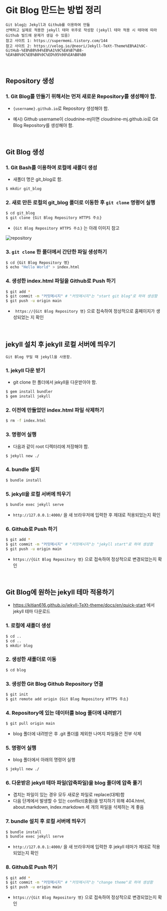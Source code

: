 # Git Blog 만드는 방법 정리

```참고
Git blog는 Jekyll과 Github를 이용하여 만듦
선택하고 실제로 적용한 jekyll 테마 위주로 작성함 (jekyll 테마 적용 시 테마에 따라 Github 빌드에 문제가 생길 수 있음)
참고 사이트 1: https://supermemi.tistory.com/144
참고 사이트 2: https://velog.io/@neori/Jekyll-TeXt-Theme%EB%A1%9C-GitHub-%EB%B8%94%EB%A1%9C%EA%B7%B8-%EA%B0%9C%EB%B0%9C%ED%95%98%EA%B8%B0
```
</br>

## Repository 생성

### 1. Git Blog를 만들기 위해서는 먼저 새로운 Repository를 생성해야 함.
* `{username}.github.io`로 Repository 생성해야 함.

* 예시) Github username이 cloudnine-mj이면  cloudnine-mj.github.io로 Git Blog Repository를 생성해야 함.

  </br>

## Git Blog 생성

### 1. Git Bash를 이용하여 로컬에 새폴더 생성
* 새폴더 명은 git_blog로 함.

```bash
$ mkdir git_blog
```

### 2. 새로 만든 로컬의 git_blog 폴더로 이동한 후 `git clone` 명령어 실행

```bash
$ cd git_blog
$ git clone {Git Blog Repository HTTPS 주소}
```
* `{Git Blog Repository HTTPS 주소}` 는 아래 이미지 참고

![repository](https://user-images.githubusercontent.com/113915835/221565934-6ace75bf-f8ae-47fc-ba8a-da0c876de184.png)

### 3. `git clone` 한 폴더에서 간단한 파일 생성하기

```bash
$ cd {Git Blog Repository 명}
$ echo "Hello World" > index.html
```

### 4. 생성한 index.html 파일을 Github로 Push 하기
```bash
$ git add *
$ git commit -m "커밋메시지" # "커밋메시지"는 "start git blog"로 하여 생성함
$ git push -u origin main
```
* ` https://{Git Blog Repository 명}` 으로 접속하여 정상적으로 홈페이지가 생성되었는 지 확인

</br>



## jekyll 설치 후 jekyll 로컬 서버에 띄우기
```
Git Blog 꾸밀 때 jekyll을 사용함.
```

### 1. jekyll 다운 받기

* git clone 한 폴더에서 jekyll을 다운받아야 함.

```bash
$ gem install bundler
$ gem install jekyll
```
### 2. 이전에 만들었던 index.html 파일 삭제하기
```bash
$ rm -f index.html
```

### 3. 명령어 실행

* 다음과 같이 root 디렉터리에 저장해야 함.

```bash
$ jekyll new ./
```

### 4. bundle 설치
```bash
$ bundle install
```

### 5. jekyll을 로컬 서버에 띄우기

```bash
$ bundle exec jekyll serve
```
* `http://127.0.0.1:4000/` 을 새 브라우저에 입력한 후 제대로 적용되었는지 확인


### 6. Github로 Push 하기
```bash
$ git add *
$ git commit -m "커밋메시지" # "커밋메시지"는 "jekyll start"로 하여 생성함
$ git push -u origin main
```
*  `https://{Git Blog Repository 명}` 으로 접속하여 정상적으로 변경되었는지 확인

</br>


## Git Blog에 원하는 jekyll 테마 적용하기

* https://kitian616.github.io/jekyll-TeXt-theme/docs/en/quick-start 에서 jekyll 테마 다운로드 

### 1. 로컬에 새폴더 생성
```bash
$ cd ..
$ cd ..
$ mkdir blog
```
### 2. 생성한 새폴더로 이동
```bash
$ cd blog
```
### 3. 생성한 Git Blog Github Repository 연결
```bash
$ git init
$ git remote add origin {Git Blog Repository HTTPS 주소}
```

### 4. Repository에 있는 데이터를 blog 폴더에 내려받기
```bash
$ git pull origin main
```
* blog 폴더에 내려받은 후 .git 폴더를 제외한 나머지 파일들은 전부 삭제

### 5. 명령어 실행
* blog 폴더에서 아래의 명령어 실행
```bash
$ jekyll new ./
```

### 6. 다운받은 jekyll 테마 파일(압축파일)을 blog 폴더에 압축 풀기
* 겹치는 파일이 있는 경우 모두 새로운 파일로 replace(대체)함
* 다음 단계에서 발생할 수 있는 conflict(충돌)을 방지하기 위해 404.html, about.markdown, index.markdown 세 개의 파일을 삭제하는 게 좋음

### 7. bundle 설치 후 로컬 서버에 띄우기
```bash
$ bundle install
$ bundle exec jekyll serve
```
* `http://127.0.0.1:4000/` 을 새 브라우저에 입력한 후 jekyll 테마가 제대로 적용되었는지 확인

### 8. Github로 Push 하기
```bash
$ git add *
$ git commit -m "커밋메시지" # "커밋메시지"는 "change theme"로 하여 생성함
$ git push -u origin main
```
*  `https://{Git Blog Repository 명}` 으로 접속하여 정상적으로 변경되었는지 확인